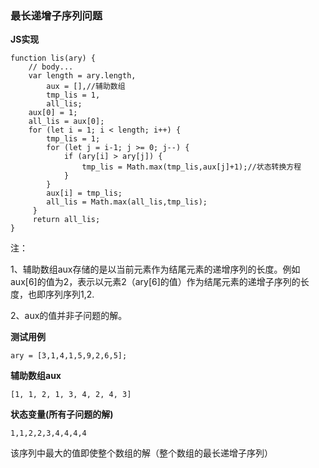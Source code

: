 ### **最长递增子序列问题**
**JS实现**

	function lis(ary) {
		// body...
		var length = ary.length,
			aux = [],//辅助数组
			tmp_lis = 1,
			all_lis;
		aux[0] = 1;
		all_lis = aux[0];
		for (let i = 1; i < length; i++) {
			tmp_lis = 1;
			for (let j = i-1; j >= 0; j--) {
				if (ary[i] > ary[j]) {
					tmp_lis = Math.max(tmp_lis,aux[j]+1);//状态转换方程
				}
			}
			aux[i] = tmp_lis;
			all_lis = Math.max(all_lis,tmp_lis);
		 } 
		 return all_lis;
	}

注：

1、辅助数组aux存储的是以当前元素作为结尾元素的递增序列的长度。例如aux[6]的值为2，表示以元素2（ary[6]的值）作为结尾元素的递增子序列的长度，也即序列序列1,2.

2、aux的值并非子问题的解。

**测试用例**

	ary = [3,1,4,1,5,9,2,6,5];

**辅助数组aux**

	[1, 1, 2, 1, 3, 4, 2, 4, 3]

**状态变量(所有子问题的解)**

	1,1,2,2,3,4,4,4,4
该序列中最大的值即使整个数组的解（整个数组的最长递增子序列）